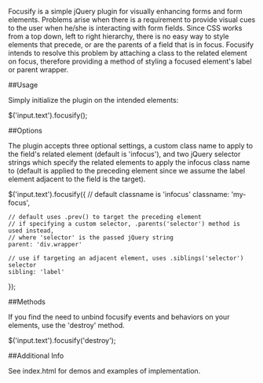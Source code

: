 Focusify is a simple jQuery plugin for visually enhancing forms and form elements.
Problems arise when there is a requirement to provide visual cues to the user when he/she
is interacting with form fields. Since CSS works from a top down, left to right hierarchy,
there is no easy way to style elements that precede, or are the parents of a field that is in
focus. Focusify intends to resolve this problem by attaching a class to the related element on focus,
therefore providing a method of styling a focused element's label or parent wrapper.

##Usage

Simply initialize the plugin on the intended elements:

$('input.text').focusify();

##Options

The plugin accepts three optional settings, a custom class name to apply to the field's related element (default is 'infocus'),
and two jQuery selector strings which specify the related elements to apply the infocus class name to (default is applied to the
preceding element since we assume the label element adjacent to the field is the target).

$('input.text').focusify({
	// default classname is 'infocus'
	classname: 'my-focus',
	
	// default uses .prev() to target the preceding element
	// if specifying a custom selector, .parents('selector') method is used instead,
	// where 'selector' is the passed jQuery string
	parent: 'div.wrapper'

	// use if targeting an adjacent element, uses .siblings('selector') selector	
	sibling: 'label'
});


##Methods

If you find the need to unbind focusify events and behaviors on your elements, use the 'destroy' method.

$('input.text').focusify('destroy');

##Additional Info

See index.html for demos and examples of implementation.
